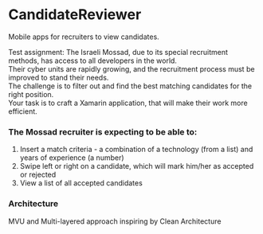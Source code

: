 # CandidateReviewer
Mobile apps for recruiters to view candidates.

Test assignment: 
The Israeli Mossad, due to its special recruitment methods, has access to all developers in the world.  
Their cyber units are rapidly growing, and the recruitment process must be improved to stand their needs.  
The challenge is to filter out and find the best matching candidates for the right position.  
Your task is to craft a Xamarin application, that will make their work more efficient.

### The Mossad recruiter is expecting to be able to:
1. Insert a match criteria - a combination of a technology (from a list) and years of experience (a number)
2. Swipe left or right on a candidate, which will mark him/her as accepted or rejected
3. View a list of all accepted candidates


### Architecture
MVU and Multi-layered approach inspiring by Clean Architecture
